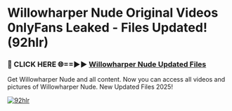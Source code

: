 # Willowharper Nude Original Videos 0nlyFans Leaked - Files Updated! (92hlr)

<h3>🔴 CLICK HERE 🌐==►► <a href="https://tinyurl.com/4mcuefdz" rel="nofollow">Willowharper Nude Updated Files</a></h3>

Get Willowharper Nude and all content. Now you can access all videos and pictures of Willowharper Nude. New Updated Files 2025!

[![92hlr](https://i.imgur.com/StAQSOY.gif)](https://tinyurl.com/4mcuefdz)
